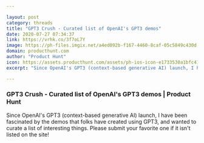 ```yaml
---

layout: post
category: threads
title: "GPT3 Crush - Curated list of OpenAI's GPT3 demos"
date: 2020-07-27 07:34:37
link: https://vrhk.co/3f7oL7Y
image: https://ph-files.imgix.net/a4ed092b-f167-4460-8caf-05c5849c430d.png?auto=format&fit=crop&frame=1&h=512&w=1024
domain: producthunt.com
author: "Product Hunt"
icon: https://assets.producthunt.com/assets/ph-ios-icon-e1733530a1bfc41080db8161823f1ef262cdbbc933800c0a2a706f70eb9c277a.png
excerpt: "Since OpenAI's GPT3 (context-based generative AI) launch, I have been fascinated by the demos that folks have created using GPT3, and wanted to curate a list of interesting things. Please submit your favorite one if it isn't listed on the site!"

---
```


### GPT3 Crush - Curated list of OpenAI's GPT3 demos | Product Hunt

Since OpenAI's GPT3 (context-based generative AI) launch, I have been fascinated by the demos that folks have created using GPT3, and wanted to curate a list of interesting things. Please submit your favorite one if it isn't listed on the site!